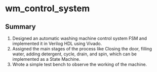 # wm_control_system

## Summary 
1. Designed an automatic washing machine control system FSM and implemented it in Verilog HDL using Vivado.
2. Assigned the main stages of the process like Closing the door, filling water, adding detergent, cycle, drain, and spin, which can be implemented as a State Machine.
3. Wrote a simple test bench to observe the working of the machine.
